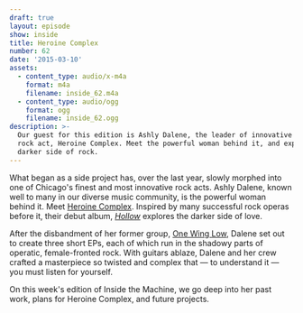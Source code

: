 ```yaml
---
draft: true
layout: episode
show: inside
title: Heroine Complex
number: 62
date: '2015-03-10'
assets:
  - content_type: audio/x-m4a
    format: m4a
    filename: inside_62.m4a
  - content_type: audio/ogg
    format: ogg
    filename: inside_62.ogg
description: >-
  Our guest for this edition is Ashly Dalene, the leader of innovative Chicago
  rock act, Heroine Complex. Meet the powerful woman behind it, and explore the
  darker side of rock.
---
```

What began as a side project has, over the last year, slowly morphed into one of Chicago's finest and most innovative rock acts. Ashly Dalene, known well to many in our diverse music community, is the powerful woman behind it. Meet [Heroine Complex](http://facebook.com/HeroineComplex). Inspired by many successful rock operas before it, their debut album, [*Hollow*](http://heroinecomplex.bandcamp.com) explores the darker side of love.

After the disbandment of her former group, [One Wing Low](http://onewinglow.bandcamp.com), Dalene set out to create three short EPs, each of which run in the shadowy parts of operatic, female-fronted rock. With guitars ablaze, Dalene and her crew crafted a masterpiece so twisted and complex that &mdash; to understand it &mdash; you must listen for yourself.

On this week's edition of Inside the Machine, we go deep into her past work, plans for Heroine Complex, and future projects.